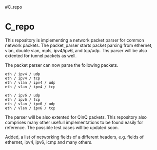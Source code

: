 #C_repo
# C_repo
This repository is implementing a network packet parser for common network packets. The packet_parser starts packet parsing from ethernet, vlan, double vlan, mpls, ipv4/ipv6, and tcp/udp. Ths parser will be also extented for tunnel packets as well. 

The packet parser can now parse the following packets. 
```shell
eth / ipv4 / udp
eth / ipv4 / tcp
eth / vlan / ipv4 / udp
eth / vlan / ipv4 / tcp

eth / ipv6 / udp
eth / ipv6 / tcp
eth / vlan / ipv6 / udp
eth / vlan / ipv6 / tcp
```
The parser will be also extented for QinQ packets. 
This repository also comprises many other usefull implementations to be found easily for reference. The possible test cases will be updated soon. 

Added, a list of networking fields of a different headers, e.g. fields of ethernet, ipv4, ipv6, icmp and many others. 

